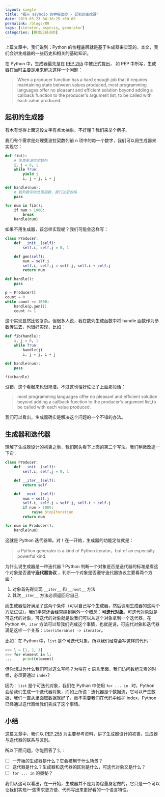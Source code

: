 ```yaml
---
layout: single
title: "揭开 asyncio 的神秘面纱 - 起初的生成器"
date: 2019-03-23 04:18:25 +00:00
permalink: /blogs/89
tags: [iterator, asyncio, generator]
categories: [稍微正经点的]
---
```

上篇文章中，我们说到：Python 的协程底层就是基于生成器来实现的。本文，我们会讲生成器的一些历史和相关的基础知识。

在 Python 中，生成器最先是在 [PEP 255][pep255] 中被正式提出，
如 PEP 中所写，生成器在当时主要是用来解决这样一个问题：

> When a producer function has a hard enough job that it requires maintaining
> state between values produced, most programming languages offer no pleasant
> and efficient solution beyond adding a callback function to the producer's argument list,
> to be called with each value produced.

## 起初的生成器

有木有觉得上面这段文字有点太抽象，不好懂？我们来举个例子。

我们有个需求是处理斐波拉契数列前 n 项中的每一个数字，我们可以用生成器来实现它：

```python
def fib():
    # 生成斐波拉契数列
    i, j = 0, 1
    while True:
    	yield j
    	i, j = j, i + j

def handle(num):
    # 数列数字的处理函数，我们这里省略
    pass

for num in fib():
    if num > 1000:
        break
    handle(num)
```

如果不用生成器，该怎样实现呢？我们可能会这样写：

```python
class Producer:
    def __init__(self):
        self.i, self.j = 0, 1

    def gen(self):
        num = self.j
        self.i, self.j = self.j, self.i + self.j
        return num

def handle():
    pass

p = Producer()
count = 0
while count <= 1000:
    handle(p.gen())
    count += 1
```

这个实现显然比较复杂。但很多人说，我在数列生成函数中将 handle 函数作为参数传进去，也很好实现，比如：

```python
def fib(handle):
    i, j = 0, 1
    while True:
    	handle(j)
    	i, j = j, i + j

def handle(num):
    pass

fib(handle)
```

没错，这个看起来也很简洁。不过这也恰好佐证了上面那段话：

> most programming languages offer no pleasant and efficient solution beyond adding a callback function to the producer's argument list,to be called with each value produced.

我们可以看出，生成器确实是解决这个问题的一个不错的办法。

## 生成器和迭代器

理解了生成器设计的初衷之后，我们回头看下上面的第二个写法。我们稍微改造一下它：

```python
class Producer:
    def __init__(self):
        self.i, self.j = 0, 1

    def __iter__(self):
        return self

    def __next__(self):
        num = self.j
        self.i, self.j = self.j, self.i + self.j
        if num > 1000:
        	raise StopIteration
        return num

for num in Producer():
    handle(num)
```

这就是 Python 迭代器嘛。对！在一开始，生成器的功能定位就是：

> a Python generator is a kind of Python iterator，but of an especially powerful kind.

为什么说生成器是一种迭代器？Python 判断一个对象是否是迭代器的标准是看这个对象是否遵守**迭代器协议** ，判断一个对象是否遵守迭代器协议主要看两个方面：

1. 对象首先得实现 `__iter__` 和 `__next__` 方法
2. 其次`__iter__` 方法必须返回它自己

而生成器恰好满足了这两个条件（可以自己写个生成器，然后调用生成器的这两个方法试试）。我们平常还会经常碰到另外一个概念：**可迭代对象**。可迭代对象就是可迭代的对象，可迭代的对象就是说我们可以从这个对象拿到一个迭代器。在 Python 中，`iter` 方法可以帮我们完成这个事情，也就是说，可迭代对象和迭代器满足这样一个关系：`iter(iterable) -> iterator`。

比如：在 Python 中，`list` 是个可迭代对象，所以我们经常会写这样的代码：

```python
>>> l = [1, 2, 3]
>>> for element in l:
...     print(element)
```

但你想过为什么我们可以这么写吗？为啥在 c 语言里面，我们访问数组元素的时候，必须要通过 `index`?

因为：`list` 是个可迭代对象，我们在 Python 中使用  `for ... in ` 时，Python 会给我们生成一个迭代器对象，而如上所说：迭代器是个数据流，它可以产生数据，我们一直从里面取数据就好了，而不需要我们在代码中维护 index，Python 已经通过迭代器给我们完成了这个事情。

## 小结

这篇文章中，我们以 [PEP 255][pep255] 为主要参考资料，讲了生成器设计的初衷，生成器与迭代器的联系与区别。

所以下面问题，你能回答了么：

- [ ] 一开始的生成器是什么？它会被用于什么场景？
- [ ] 迭代器是什么？生成器和迭代器的区别是什么，可迭代对象又是什么？
- [ ] `for ... in` 的奥秘？

我们从这可以看出，在一开始，生成器并不是为协程量身定做的，它只是一个可以让我们实现i一些需求更方便、代码写出来更好看的一个语言特性。

[pep255]: https://www.python.org/dev/peps/pep-0255/
